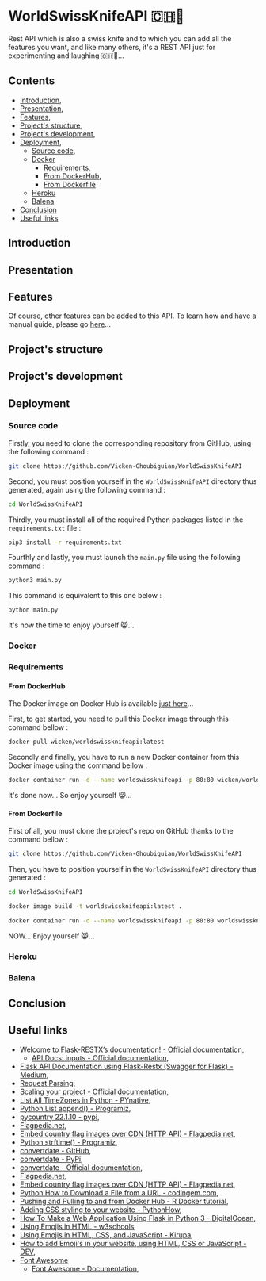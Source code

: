 # WorldSwissKnifeAPI 🇨🇭🔪

Rest API which is also a swiss knife and to which you can add all the features you want, and like many others, it's a REST API just for experimenting and laughing 🇨🇭🔪...

## Contents

* [Introduction](#introduction),
* [Presentation](#presentation),
* [Features](#features),
* [Project's structure](#project_s_structure),
* [Project's development](#project_s_development),
* [Deployment](#deployment),
    * [Source code](#source_code),
    * [Docker](#docker)
      * [Requirements](#requirements),    
      * [From DockerHub](#from_dockerhub),
      * [From Dockerfile](#from_dockerfile)
    * [Heroku](#heroku)
    * [Balena](#balena)
* [Conclusion](#conclusion)
* [Useful links](#useful_links)

<a name="introduction"></a>
## Introduction

<a name="presentation"></a>
## Presentation

<a name="features"></a>
## Features

Of course, other features can be added to this API. To learn how and have a manual guide, please go [here]()...

<a name="project_s_structure"></a>
## Project's structure



<a name="project_s_development"></a>
## Project's development



<a name="deployment"></a>
## Deployment



<a name="source_code"></a>
### Source code

Firstly, you need to clone the corresponding repository from GitHub, using the following command :

```bash
git clone https://github.com/Vicken-Ghoubiguian/WorldSwissKnifeAPI
```

Second, you must position yourself in the `WorldSwissKnifeAPI` directory thus generated, again using the following command :

```bash
cd WorldSwissKnifeAPI
```

Thirdly, you must install all of the required Python packages listed in the `requirements.txt` file :

```bash
pip3 install -r requirements.txt
```

Fourthly and lastly, you must launch the `main.py` file using the following command :

```bash
python3 main.py
```

This command is equivalent to this one below :

```bash
python main.py
```

It's now the time to enjoy yourself 😸...

<a name="docker"></a>
### Docker

<a name="requirements"></a>
### Requirements

<a name="from_dockerhub"></a>
#### From DockerHub

The Docker image on Docker Hub is available [just here](https://hub.docker.com/repository/docker/wicken/worldswissknifeapi)...

First, to get started, you need to pull this Docker image through this command bellow :

```bash
docker pull wicken/worldswissknifeapi:latest
```

Secondly and finally, you have to run a new Docker container from this Docker image using the command bellow :

```bash
docker container run -d --name worldswissknifeapi -p 80:80 wicken/worldswissknifeapi:latest
```

It's done now... So enjoy yourself 😸...

<a name="from_dockerfile"></a>
#### From Dockerfile

First of all, you must clone the project's repo on GitHub thanks to the command bellow :

```bash
git clone https://github.com/Vicken-Ghoubiguian/WorldSwissKnifeAPI
```

Then, you have to position yourself in the `WorldSwissKnifeAPI` directory thus generated :

```bash
cd WorldSwissKnifeAPI
```



```bash
docker image build -t worldswissknifeapi:latest .
```



```bash
docker container run -d --name worldswissknifeapi -p 80:80 worldswissknifeapi:latest
```

NOW... Enjoy yourself 😸...

<a name="heroku"></a>
### Heroku

<a name="balena"></a>
### Balena



<a name="conclusion"></a>
## Conclusion



<a name="useful_links"></a>
## Useful links

* [Welcome to Flask-RESTX’s documentation! - Official documentation](https://flask-restx.readthedocs.io/en/latest/),
     * [API Docs: inputs - Official documentation](https://flask-restful.readthedocs.io/en/latest/api.html#inputs),
* [Flask API Documentation using Flask-Restx (Swagger for Flask) - Medium](https://abhtri.medium.com/flask-api-documentation-using-flask-restx-swagger-for-flask-84be13d70e0),
* [Request Parsing](https://flask-restful.readthedocs.io/en/latest/reqparse.html),
* [Scaling your project - Official documentation](https://flask-restx.readthedocs.io/en/latest/scaling.html),
* [List All TimeZones in Python - PYnative](https://pynative.com/list-all-timezones-in-python/#h-get-list-of-all-timezones-name),
* [Python List append() - Programiz](https://www.programiz.com/python-programming/methods/list/append),
* [pycountry 22.1.10 - pypi](https://pypi.org/project/pycountry/),
* [Flagpedia.net](https://flagpedia.net),
* [Embed country flag images over CDN (HTTP API) - Flagpedia.net](https://flagpedia.net/download/api),
* [Python strftime() - Programiz](https://www.programiz.com/python-programming/datetime/strftime),
* [convertdate - GitHub](https://github.com/fitnr/convertdate),
* [convertdate - PyPi](https://pypi.org/project/convertdate/),
* [convertdate - Official documentation](https://convertdate.readthedocs.io/en/latest/index.html),
* [Flagpedia.net](https://flagpedia.net),
* [Embed country flag images over CDN (HTTP API) - Flagpedia.net](https://flagpedia.net/download/api),
* [Python How to Download a File from a URL - codingem.com](https://www.codingem.com/python-download-file-from-url/),
* [Pushing and Pulling to and from Docker Hub - R Docker tutorial](https://jsta.github.io/r-docker-tutorial/04-Dockerhub.html),
* [Adding CSS styling to your website - PythonHow](https://pythonhow.com/python-tutorial/flask/Adding-CSS-styling-to-your-website/),
* [How To Make a Web Application Using Flask in Python 3 - DigitalOcean](https://www.digitalocean.com/community/tutorials/how-to-make-a-web-application-using-flask-in-python-3),
* [Using Emojis in HTML - w3schools](https://www.w3schools.com/html/html_emojis.asp),
* [Using Emojis in HTML, CSS, and JavaScript - Kirupa](https://www.kirupa.com/html5/emoji.htm),
* [How to add Emoji's in your website, using HTML, CSS or JavaScript - DEV](https://dev.to/beumsk/how-to-add-emoji-s-in-your-website-using-html-css-or-javascript-4g6g),
* [Font Awesome](https://fontawesome.com)
     * [Font Awesome - Documentation](https://fontawesome.com/docs),
